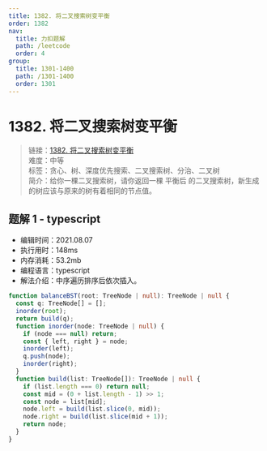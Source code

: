```yaml
---
title: 1382. 将二叉搜索树变平衡
order: 1382
nav:
  title: 力扣题解
  path: /leetcode
  order: 4
group:
  title: 1301-1400
  path: /1301-1400
  order: 1301
---
```


# 1382. 将二叉搜索树变平衡

> 链接：[1382. 将二叉搜索树变平衡](https://leetcode-cn.com/problems/balance-a-binary-search-tree/)  
> 难度：中等  
> 标签：贪心、树、深度优先搜索、二叉搜索树、分治、二叉树  
> 简介：给你一棵二叉搜索树，请你返回一棵 平衡后 的二叉搜索树，新生成的树应该与原来的树有着相同的节点值。

## 题解 1 - typescript

- 编辑时间：2021.08.07
- 执行用时：148ms
- 内存消耗：53.2mb
- 编程语言：typescript
- 解法介绍：中序遍历排序后依次插入。

```typescript
function balanceBST(root: TreeNode | null): TreeNode | null {
  const q: TreeNode[] = [];
  inorder(root);
  return build(q);
  function inorder(node: TreeNode | null) {
    if (node === null) return;
    const { left, right } = node;
    inorder(left);
    q.push(node);
    inorder(right);
  }
  function build(list: TreeNode[]): TreeNode | null {
    if (list.length === 0) return null;
    const mid = (0 + list.length - 1) >> 1;
    const node = list[mid];
    node.left = build(list.slice(0, mid));
    node.right = build(list.slice(mid + 1));
    return node;
  }
}
```
